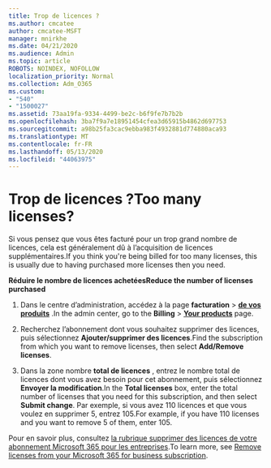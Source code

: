 ```yaml
---
title: Trop de licences ?
ms.author: cmcatee
author: cmcatee-MSFT
manager: mnirkhe
ms.date: 04/21/2020
ms.audience: Admin
ms.topic: article
ROBOTS: NOINDEX, NOFOLLOW
localization_priority: Normal
ms.collection: Adm_O365
ms.custom:
- "540"
- "1500027"
ms.assetid: 73aa19fa-9334-4499-be2c-b6f9fe7b7b2b
ms.openlocfilehash: 3ba7f9a7e18951454cfea3d65915b4862d697753
ms.sourcegitcommit: a98b25fa3cac9ebba983f4932881d774880aca93
ms.translationtype: MT
ms.contentlocale: fr-FR
ms.lasthandoff: 05/13/2020
ms.locfileid: "44063975"
---
```

# <a name="too-many-licenses"></a><span data-ttu-id="ecae0-102">Trop de licences ?</span><span class="sxs-lookup"><span data-stu-id="ecae0-102">Too many licenses?</span></span>

<span data-ttu-id="ecae0-103">Si vous pensez que vous êtes facturé pour un trop grand nombre de licences, cela est généralement dû à l’acquisition de licences supplémentaires.</span><span class="sxs-lookup"><span data-stu-id="ecae0-103">If you think you're being billed for too many licenses, this is usually due to having purchased more licenses then you need.</span></span>
  
<span data-ttu-id="ecae0-104">**Réduire le nombre de licences achetées**</span><span class="sxs-lookup"><span data-stu-id="ecae0-104">**Reduce the number of licenses purchased**</span></span>
  
1. <span data-ttu-id="ecae0-105">Dans le centre d’administration, accédez à la page **facturation** \> **[de vos produits](https://go.microsoft.com/fwlink/p/?linkid=842054)** .</span><span class="sxs-lookup"><span data-stu-id="ecae0-105">In the admin center, go to the **Billing** \> **[Your products](https://go.microsoft.com/fwlink/p/?linkid=842054)** page.</span></span>

2. <span data-ttu-id="ecae0-106">Recherchez l’abonnement dont vous souhaitez supprimer des licences, puis sélectionnez **Ajouter/supprimer des licences**.</span><span class="sxs-lookup"><span data-stu-id="ecae0-106">Find the subscription from which you want to remove licenses, then select **Add/Remove licenses**.</span></span>

3. <span data-ttu-id="ecae0-107">Dans la zone nombre **total de licences** , entrez le nombre total de licences dont vous avez besoin pour cet abonnement, puis sélectionnez **Envoyer la modification**.</span><span class="sxs-lookup"><span data-stu-id="ecae0-107">In the **Total licenses** box, enter the total number of licenses that you need for this subscription, and then select **Submit change**.</span></span> <span data-ttu-id="ecae0-108">Par exemple, si vous avez 110 licences et que vous voulez en supprimer 5, entrez 105.</span><span class="sxs-lookup"><span data-stu-id="ecae0-108">For example, if you have 110 licenses and you want to remove 5 of them, enter 105.</span></span>

<span data-ttu-id="ecae0-109">Pour en savoir plus, consultez [la rubrique supprimer des licences de votre abonnement Microsoft 365 pour les entreprises](https://docs.microsoft.com/office365/admin/subscriptions-and-billing/remove-licenses-from-subscription).</span><span class="sxs-lookup"><span data-stu-id="ecae0-109">To learn more, see [Remove licenses from your Microsoft 365 for business subscription](https://docs.microsoft.com/office365/admin/subscriptions-and-billing/remove-licenses-from-subscription).</span></span>
